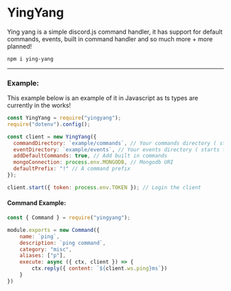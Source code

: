 # YingYang

Ying yang is a simple discord.js command handler, it has support for default commands, events, built in command handler and so much more + more planned!


```bash
npm i ying-yang
```

---

### Example:

This example below is an example of it in Javascript as ts types are currently in the works!

```js
const YingYang = require("yingyang");
require("dotenv").config();

const client = new YingYang({
  commandDirectory: `example/commands`, // Your commands directory ( starts from the process cwd )
  eventDirectory: `example/events`, // Your events directory ( starts from the process cwd )
  addDefaultCommands: true, // Add built in commands
  mongoConnection: process.env.MONGODB, // Mongodb URI
  defaultPrefix: "!" // A command prefix
});

client.start({ token: process.env.TOKEN }); // Login the client
```


#### Command Example:

```js
const { Command } = require("yingyang");

module.exports = new Command({
    name: `ping`,
    description: `ping command`,
    category: "misc",
    aliases: ["p"],
    execute: async ({ ctx, client }) => {
        ctx.reply({ content: `${client.ws.ping}ms`})
    }
})
```